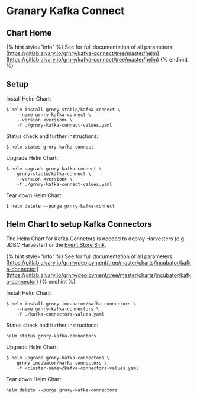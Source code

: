 # Granary Kafka Connect

## Chart Home

{% hint style="info" %}
See for full documentation of all parameters:  
[https://gitlab.alvary.io/grnry/kafka-connect/tree/master/helm](https://gitlab.alvary.io/grnry/kafka-connect/tree/master/helm)
{% endhint %}

## Setup

Install Helm Chart:

```
$ helm install grnry-stable/kafka-connect \
    --name grnry-kafka-connect \
    --version <version> \
    -f ./grnry-kafka-connect-values.yaml
```

Status check and further instructions:

```text
$ helm status grnry-kafka-connect
```

Upgrade Helm Chart: 

```text
$ helm upgrade grnry-kafka-connect \
    grnry-stable/kafka-connect \
    --version <version> \
    -f ./grnry-kafka-connect-values.yaml
```

Tear down Helm Chart:

```text
$ helm delete --purge grnry-kafka-connect
```

## Helm Chart to setup Kafka Connectors

The Helm Chart for Kafka Connetors is needed to deploy Harvesters \(e.g. JDBC Harvester\) or the [Event Store Sink](../../developer-reference/dataflow/event-store.md).

{% hint style="info" %}
See for full documentation of all parameters:  
[https://gitlab.alvary.io/grnry/deployment/tree/master/charts/incubator/kafka-connector](https://gitlab.alvary.io/grnry/deployment/tree/master/charts/incubator/kafka-connector)
{% endhint %}

Install Helm Chart:

```text
$ helm install grnry-incubator/kafka-connectors \
    --name grnry-kafka-connectors \
    -f ./kafka-connectors-values.yaml
```

Status check and further instructions:

```text
helm status grnry-kafka-connectors
```

Upgrade Helm Chart:

```text
$ helm upgrade grnry-kafka-connectors \
    grnry-incubator/kafka-connectors \
    -f <cluster-name>/kafka-connectors-values.yaml
```

Tear down Helm Chart:

```text
helm delete --purge grnry-kafka-connectors
```

